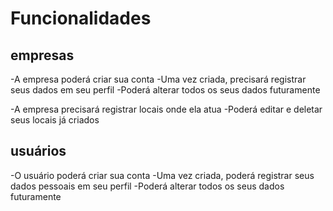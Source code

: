 # Funcionalidades

## empresas

-A empresa poderá criar sua conta
  -Uma vez criada, precisará registrar seus dados em seu perfil
    -Poderá alterar todos os seus dados futuramente

  -A empresa precisará registrar locais onde ela atua
    -Poderá editar e deletar seus locais já criados

## usuários

 -O usuário poderá criar sua conta
  -Uma vez criada, poderá registrar seus dados pessoais em seu perfil
    -Poderá alterar todos os seus dados futuramente